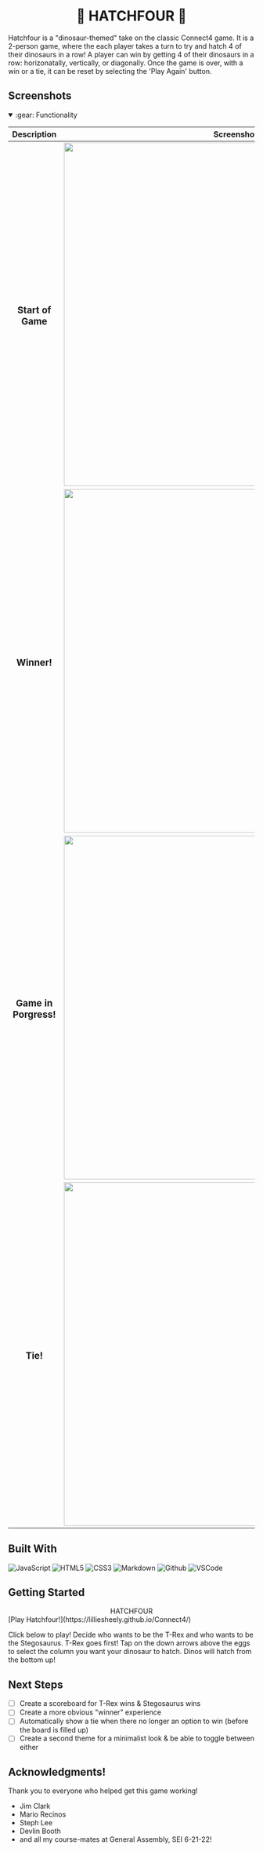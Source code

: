 # <div align="center">🦕 HATCHFOUR 🦖</div>
Hatchfour is a "dinosaur-themed" take on the classic Connect4 game. It is a 2-person game, where the each player takes a turn to try and hatch 4 of their dinosaurs in a row! A player can win by getting 4 of their dinosaurs in a row: horizonatally, vertically, or diagonally. Once the game is over, with a win or a tie, it can be reset by selecting the 'Play Again' button.

## Screenshots
<details open>
<summary> :gear: Functionality</summary>

| Description | Screenshot |
|------------ | ------------|
| <h3 align="center">Start of Game</h3> | <img src="https://i.imgur.com/fbAV6Au.png?1" width="700"/> |
| <h3 align="center">Winner!</h3> | <img src="https://i.imgur.com/Q9irV2U.png?2" width="700"/> |
| <h3 align="center">Game in Porgress!</h3> | <img src="https://i.imgur.com/5SAYlNg.png" width="700"/> |
| <h3 align="center">Tie!</h3> | <img src="https://i.imgur.com/jHVD2im.png" width="700"/> |
</details>


## Built With

![JavaScript](https://img.shields.io/badge/-JavaScript-333?style=flat&logo=javascript) 
![HTML5](https://img.shields.io/badge/-HTML5-333?style=flat&logo=html5)
![CSS3](https://img.shields.io/badge/-CSS-333?style=flat&logo=css3)
![Markdown](https://img.shields.io/badge/-Markdown-333?style=flat&logo=markdown)
![Github](https://img.shields.io/badge/-GitHub-333?style=flat&logo=github)
![VSCode](https://img.shields.io/badge/-VS_Code-333?style=flat&logo=visualstudio)


## Getting Started
<div align="center">HATCHFOUR</div>[Play Hatchfour!](https://lilliesheely.github.io/Connect4/)</div>

Click below to play! Decide who wants to be the T-Rex and who wants to be the Stegosaurus. T-Rex goes first! Tap on the down arrows above the eggs to select the column you want your dinosaur to hatch. Dinos will hatch from the bottom up!

## Next Steps
- [ ] Create a scoreboard for T-Rex wins & Stegosaurus wins
- [ ] Create a more obvious "winner" experience
- [ ] Automatically show a tie when there no longer an option to win (before the board is filled up)
- [ ] Create a second theme for a minimalist look & be able to toggle between either

## Acknowledgments! 
Thank you to everyone who helped get this game working! 
- Jim Clark
- Mario Recinos
- Steph Lee
- Devlin Booth
- and all my course-mates at General Assembly, SEI 6-21-22!